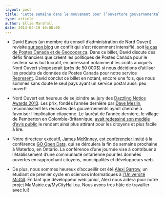 ```yaml
---
layout: post
title: "Cette semaine dans le mouvement pour l’ouverture gouvernementale..."
type: article
author: Ellie Marshall
date: 2013-04-19 10:00:00
---
```

- David Eaves (un membre du conseil d’administration de Nord Ouvert) revisite [sur son blog](http://eaves.ca/2013/04/25/canada-post-and-the-war-on-open-data-innovation-common-sense-continued-sadly/) un conflit qui s’est récemment intensifié, soit [le cas de Postes Canada et de Geocoder.ca](http://eaves.ca/2012/04/25/canada-posts-war-on-the-21st-century-innovation-productivity). Dans ce billet, David discute des défis financiers que créent les politiques de Postes Canada pour le secteur sans but lucratif, en adressant notamment les coûts auxquels Nord Ouvert s’exposerait (près de 50 000$) si nous décidions d’utiliser les produits de données de Postes Canada pour notre service [Represent](http://represent.opennorth.ca). David conclut ce billet en notant, encore une fois, que nous sommes sans doute le seul pays ayant un service postal aussi peu ouvert!

- Nord Ouvert est heureux de se joindre au jury des [Dazzling Notice Awards 2013](http://www.dazzleawards.ca/). Les prix, fondés l’année dernière par [Dave Meslin](http://www.tedxtoronto.com/speakers/dave-meslin/), reconnaissent les réussites des gouvernements ayant cherché à favoriser l’implication citoyenne. Le lauréat de l’année dernière, le village de Pemberton en Colombie-Britannique, [avait redessiné son modèle d’avis public](http://news.nationalpost.com/2012/07/31/pemberton/) le rendant ainsi plus attirant pour les citoyens et plus facile à lire. 

- Notre directeur exécutif, [James McKinney](http://nordouvert.ca/equipe/), est [conférencier invité](http://go-opendata.ca/schedule/list/#featured-speaker) à la conférence [GO Open Data](http://go-opendata.ca/), qui se déroulera la fin de semaine prochaine à Waterloo, en Ontario. La conférence d’une journée vise à contribuer à l’établissement d’une communauté ontarienne pour les données ouvertes en rapprochant citoyens, municipalités et développeurs web. 

- De plus, nous sommes heureux d’accueillir cet été [Alexi Garrow](https://github.com/AGarrow), un étudiant de premier cycle en sciences informatiques à [l’Université McGill](http://www.cs.mcgill.ca). En tant que développeur web junior, Alexi nous aidera pour notre projet MaMairie.ca/MyCityHall.ca. Nous avons très hâte de travailler avec lui!